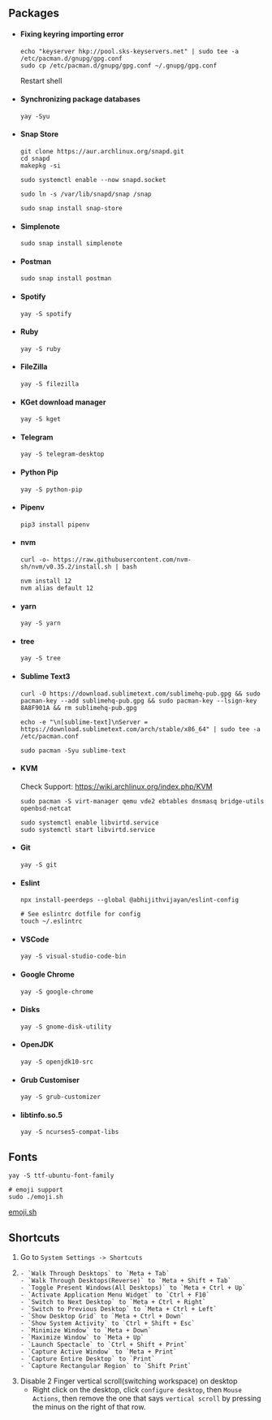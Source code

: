 ## Packages

- #### Fixing keyring importing error
    ```
    echo "keyserver hkp://pool.sks-keyservers.net" | sudo tee -a /etc/pacman.d/gnupg/gpg.conf
    sudo cp /etc/pacman.d/gnupg/gpg.conf ~/.gnupg/gpg.conf
    ```
    Restart shell

- #### Synchronizing package databases

    ```
    yay -Syu
    ```

- #### Snap Store

    ```
    git clone https://aur.archlinux.org/snapd.git
    cd snapd
    makepkg -si

    sudo systemctl enable --now snapd.socket

    sudo ln -s /var/lib/snapd/snap /snap

    sudo snap install snap-store
    ```

- #### Simplenote

    ```
    sudo snap install simplenote
    ```

- #### Postman

    ```
    sudo snap install postman
    ```

- #### Spotify

    ```
    yay -S spotify
    ```

- #### Ruby

    ```
    yay -S ruby
    ```

- #### FileZilla

    ```
    yay -S filezilla
    ```

- #### KGet download manager

    ```
    yay -S kget
    ```

- #### Telegram

    ```
    yay -S telegram-desktop
    ```

- #### Python Pip

    ```
    yay -S python-pip
    ```
  
- #### Pipenv

    ```
    pip3 install pipenv
    ```
  
- #### nvm

    ```
    curl -o- https://raw.githubusercontent.com/nvm-sh/nvm/v0.35.2/install.sh | bash

    nvm install 12
    nvm alias default 12
    ```

- #### yarn

    ```
    yay -S yarn
    ```

- #### tree

    ```
    yay -S tree
    ```

- #### Sublime Text3

    ```
    curl -O https://download.sublimetext.com/sublimehq-pub.gpg && sudo pacman-key --add sublimehq-pub.gpg && sudo pacman-key --lsign-key 8A8F901A && rm sublimehq-pub.gpg

    echo -e "\n[sublime-text]\nServer = https://download.sublimetext.com/arch/stable/x86_64" | sudo tee -a /etc/pacman.conf

    sudo pacman -Syu sublime-text
    ```
  
- #### KVM

    Check Support: <https://wiki.archlinux.org/index.php/KVM>

    ```
    sudo pacman -S virt-manager qemu vde2 ebtables dnsmasq bridge-utils openbsd-netcat

    sudo systemctl enable libvirtd.service
    sudo systemctl start libvirtd.service
    ```

- #### Git

    ```
    yay -S git
    ```
  
- #### Eslint

    ```
    npx install-peerdeps --global @abhijithvijayan/eslint-config

    # See eslintrc dotfile for config
    touch ~/.eslintrc
    ```

- #### VSCode

    ```
    yay -S visual-studio-code-bin
    ```

- #### Google Chrome

    ```
    yay -S google-chrome
    ```

- #### Disks

    ```
    yay -S gnome-disk-utility
    ```

- #### OpenJDK

    ```
    yay -S openjdk10-src
    ```

- #### Grub Customiser

    ```
    yay -S grub-customizer
    ```

- #### libtinfo.so.5

    ```
    yay -S ncurses5-compat-libs
    ```

## Fonts

```
yay -S ttf-ubuntu-font-family

# emoji support
sudo ./emoji.sh
```
[emoji.sh](https://github.com/abhijithvijayan/dotfiles/blob/master/emoji.sh)

## Shortcuts

1. Go to `System Settings -> Shortcuts`
2.
       - `Walk Through Desktops` to `Meta + Tab`
       - `Walk Through Desktops(Reverse)` to `Meta + Shift + Tab`
       - `Toggle Present Windows(All Desktops)` to `Meta + Ctrl + Up`
       - `Activate Application Menu Widget` to `Ctrl + F10`
       - `Switch to Next Desktop` to `Meta + Ctrl + Right`
       - `Switch to Previous Desktop` to `Meta + Ctrl + Left`
       - `Show Desktop Grid` to `Meta + Ctrl + Down`
       - `Show System Activity` to `Ctrl + Shift + Esc`
       - `Minimize Window` to `Meta + Down`
       - `Maximize Window` to `Meta + Up`
       - `Launch Spectacle` to `Ctrl + Shift + Print`
       - `Capture Active Window` to `Meta + Print`
       - `Capture Entire Desktop` to `Print`
       - `Capture Rectangular Region` to `Shift Print` 
3. Disable 2 Finger vertical scroll(switching workspace) on desktop
   - Right click on the desktop, click `configure desktop`, then `Mouse Actions`, then remove the one that says `vertical scroll` by pressing the minus on the right of that row.

